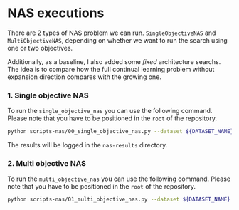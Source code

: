 # NAS executions

There are 2 types of NAS problem we can run. `SingleObjectiveNAS` and `MultiObjectiveNAS`, depending on whether we want to run the search using one or two objectives.

Additionally, as a baseline, I also added some *fixed* architecture searchs. The idea is to compare how the full continual learning problem without expansion direction compares with the growing one.

### 1. Single objective NAS

To run the `single_objective_nas` you can use the following command. Please note that you have to be positioned in the `root` of the repository.

```bash
python scripts-nas/00_single_objective_nas.py --dataset ${DATASET_NAME} --random_seed ${RANDOM_SEED} [Optional: --fixed ${true | false} ] 
```

The results will be logged in the `nas-results` directory.

### 2. Multi objective NAS

To run the `multi_objective_nas` you can use the following command. Please note that you have to be positioned in the `root` of the repository.

```bash
python scripts-nas/01_multi_objective_nas.py --dataset ${DATASET_NAME} --random_seed ${RANDOM_SEED} [Optional: --fixed ${true | false} ] 
```
